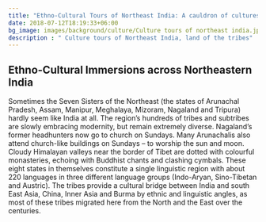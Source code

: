 ```yaml
---
title: "Ethno-Cultural Tours of Northeast India: A cauldron of cultures"
date: 2018-07-12T18:19:33+06:00
bg_image: images/background/culture/Culture tours of northeast india.jpg
description : " Culture tours of Northeast India, land of the tribes"
---
```


## Ethno-Cultural Immersions across Northeastern India

Sometimes the Seven Sisters of the Northeast (the states of Arunachal Pradesh, Assam, Manipur, Meghalaya, Mizoram, Nagaland and Tripura) hardly seem like India at all. The region’s hundreds of tribes and subtribes are slowly embracing modernity, but remain extremely diverse. Nagaland’s former headhunters now go to church on Sundays. Many Arunachalis also attend church-like buildings on Sundays – to worship the sun and moon. Cloudy Himalayan valleys near the border of Tibet are dotted with colourful monasteries, echoing with Buddhist chants and clashing cymbals. These eight states in themselves constitute a single linguistic region with about 220 languages in three different language groups (Indo-Aryan, Sino-Tibetan and Austric). The tribes provide a cultural bridge between India and south East Asia, China, Inner Asia and Burma by ethnic and linguistic angles, as most of these tribes migrated here from the North and the East over the centuries.